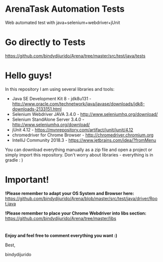 # ArenaTask Automation Tests 
Web automated test with java+selenium+webdriver+jUnit

# Go directly to Tests
https://github.com/bindydijurido/Arena/tree/master/src/test/java/tests
# 

# Hello guys!

In this repository I am using several libraries and tools:

- Java SE Development Kit 8 - jdk8u131 - http://www.oracle.com/technetwork/java/javase/downloads/jdk8-downloads-2133151.html
- Selenium Webdriver JAVA 3.4.0 - http://www.seleniumhq.org/download/
- Selenium StandAlone Server 3.4.0 - http://www.seleniumhq.org/download/
- jUnit 4.12 - https://mvnrepository.com/artifact/junit/junit/4.12
- chromedriver for Chrome Browser - http://chromedriver.chromium.org
- IntelliJ Community 2018.3 - https://www.jetbrains.com/idea/?fromMenu

You can download everything manually as a zip file and open a project or simply import this repository. 
Don't worry about libraries - everything is in gradle : ) 
#

# Important!
**!Please remember to adapt your OS System and Browser here:**
https://github.com/bindydijurido/Arena/blob/master/src/test/java/driver/Root.java

**!Please remember to place your Chrome Webdriver into libs section:**
https://github.com/bindydijurido/Arena/tree/master/libs
#

**Enjoy and feel free to comment everything you want :)**

Best,

bindydijurido

